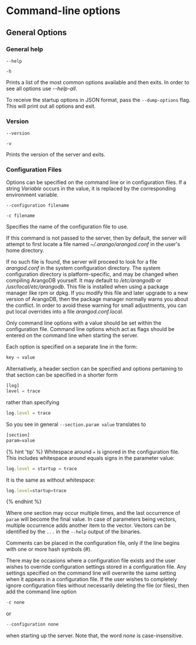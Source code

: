 Command-line options
====================

General Options
---------------

### General help

`--help`

`-h`

Prints a list of the most common options available and then exits. In order to
see all options use *--help-all*.

To receive the startup options in JSON format, pass the `--dump-options` flag. This will
print out all options and exit.

### Version

`--version`

`-v`

Prints the version of the server and exits.


### Configuration Files

Options can be specified on the command line or in configuration files. If a
string *Variable* occurs in the value, it is replaced by the corresponding
environment variable.

`--configuration filename`

`-c filename`

Specifies the name of the configuration file to use.

If this command is not passed to the server, then by default, the server will
attempt to first locate a file named *~/.arango/arangod.conf* in the user's home
directory.

If no such file is found, the server will proceed to look for a file
*arangod.conf* in the system configuration directory. The system configuration
directory is platform-specific, and may be changed when compiling ArangoDB
yourself. It may default to */etc/arangodb* or */usr/local/etc/arangodb*. This
file is installed when using a package manager like rpm or dpkg. If you modify
this file and later upgrade to a new version of ArangoDB, then the package
manager normally warns you about the conflict. In order to avoid these warning
for small adjustments, you can put local overrides into a file
*arangod.conf.local*.

Only command line options with a value should be set within the configuration
file. Command line options which act as flags should be entered on the command
line when starting the server.

Each option is specified on a separate line in the form:

```js
key = value
```

Alternatively, a header section can be specified and options pertaining to that
section can be specified in a shorter form

```js
[log]
level = trace
```

rather than specifying

```js
log.level = trace
```

So you see in general `--section.param value` translates to

```js
[section]
param=value 
```

{% hint 'tip' %}
Whitespace around `=` is ignored in the configuration file.
This includes whitespace around equals signs in the parameter value:

```js
log.level = startup = trace
```

It is the same as without whitespace:

```js
log.level=startup=trace
```
{% endhint %}

Where one section may occur multiple times, and the last occurrence of `param`
will become the final value. In case of parameters being vectors, multiple
occurrence adds another item to the vector. Vectors can be identified by the
`...` in the `--help` output of the binaries.

Comments can be placed in the configuration file, only if the line begins with
one or more hash symbols (#).

There may be occasions where a configuration file exists and the user wishes to
override configuration settings stored in a configuration file. Any settings
specified on the command line will overwrite the same setting when it appears in
a configuration file. If the user wishes to completely ignore configuration
files without necessarily deleting the file (or files), then add the command
line option

```js
-c none
```

or

```js
--configuration none
```

when starting up the server. Note that, the word *none* is case-insensitive.
